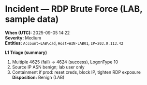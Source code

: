 # Incident — RDP Brute Force (LAB, sample data)

**When (UTC):** 2025-09-05 14:22  
**Severity:** Medium  
**Entities:** `Account=LAB\cad`, `Host=WIN-LAB01`, `IP=203.0.113.42`  

**L1 Triage (summary)**
1) Multiple 4625 (fail) → 4624 (success), LogonType 10  
2) Source IP ASN benign; lab user only  
3) Containment if prod: reset creds, block IP, tighten RDP exposure  
**Disposition:** Benign (LAB)
